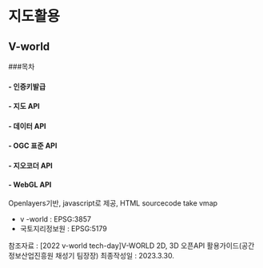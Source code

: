 # 지도활용
## V-world
###목차
#### - 인증키발급
#### - 지도 API
#### - 데이터 API
#### - OGC 표준 API
#### - 지오코더 API
#### - WebGL API

Openlayers기반, javascript로 제공, HTML sourcecode
take vmap
- v -world : EPSG:3857
- 국토지리정보원 : EPSG:5179


참조자료 : [2022 v-world tech-day]V-WORLD 2D, 3D 오픈API 활용가이드(공간정보산업진흥원 채성기 팀장장)
최종작성일 : 2023.3.30.